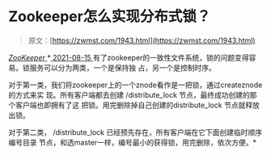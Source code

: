 <!--yml
category: 未分类
date: 0001-01-01 00:00:00
-->

# Zookeeper怎么实现分布式锁？

> 原文：[https://zwmst.com/1943.html](https://zwmst.com/1943.html)

   [ *ZooKeeper* ](https://zwmst.com/zookeeper)*[ <time datetime="2021-08-15T16:56:06+08:00"> 2021-08-15 </time> ](https://zwmst.com/1943.html)  有了zookeeper的一致性文件系统，锁的问题变得容易。锁服务可以分为两类，一个是保持独 占，另一个是控制时序。

对于第一类，我们将zookeeper上的一个znode看作是一把锁，通过createznode的方式来实 现。所有客户端都去创建 /distribute_lock 节点，最终成功创建的那个客户端也即拥有了这 把锁。用完删除掉自己创建的distribute_lock 节点就释放出锁。

对于第二类， /distribute_lock 已经预先存在，所有客户端在它下面创建临时顺序编号目录 节点，和选master一样，编号最小的获得锁，用完删除，依次方便。*
